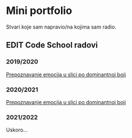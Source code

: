 # Mini portfolio
Stvari koje sam napravio/na kojima sam radio.
## EDIT Code School radovi
### 2019/2020
[Prepoznavanje emocija u slici po dominantnoj boji](https://helios.com.hr/edit/2020/projekti/trogir03/index.html)
### 2020/2021
[Prepoznavanje emocija u slici po dominantnoj boji](https://helios.com.hr/edit/2021/projekti/p01/index.html)
### 2021/2022
Uskoro...
